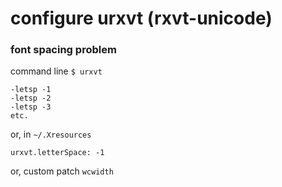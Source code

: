 # configure urxvt (rxvt-unicode)

### font spacing problem ###
command line `$ urxvt`
```
-letsp -1
-letsp -2
-letsp -3
etc.
```
or, in `~/.Xresources`
```
urxvt.letterSpace: -1
```
or, custom patch `wcwidth`